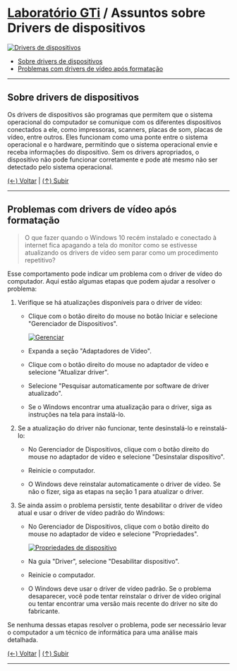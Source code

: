 # [Laboratório GTi](https://github.com/systemboys/GTi_Laboratory#laborat%C3%B3rio-gti "Laboratório GTi") / Assuntos sobre Drivers de dispositivos

[![Drivers de dispositivos](https://github.com/systemboys/GTi_Laboratory/raw/main/Microsoft%20Windows/Microsoft%20Windows%2010/Drivers%20de%20dispositivos/images/drivers_dispositivos.jpg "Drivers de dispositivos")](https://github.com/systemboys/GTi_Laboratory/raw/main/Microsoft%20Windows/Microsoft%20Windows%2010/Drivers%20de%20dispositivos/images/drivers_dispositivos.jpg "Drivers de dispositivos")

- [Sobre drivers de dispositivos](#sobre-drivers-de-dispositivos "Sobre drivers de dispositivos")
- [Problemas com drivers de vídeo após formatação](#problemas-com-drivers-de-v%C3%ADdeo-ap%C3%B3s-formata%C3%A7%C3%A3o "Problemas com drivers de vídeo após formatação")

---

## Sobre drivers de dispositivos

Os drivers de dispositivos são programas que permitem que o sistema operacional do computador se comunique com os diferentes dispositivos conectados a ele, como impressoras, scanners, placas de som, placas de vídeo, entre outros. Eles funcionam como uma ponte entre o sistema operacional e o hardware, permitindo que o sistema operacional envie e receba informações do dispositivo. Sem os drivers apropriados, o dispositivo não pode funcionar corretamente e pode até mesmo não ser detectado pelo sistema operacional.

[(&larr;) Voltar](https://github.com/systemboys/GTi_Laboratory#laborat%C3%B3rio-gti "Voltar ao SumÃ¡rio") | 
[(&uarr;) Subir](#laborat%C3%B3rio-gti--assuntos-sobre-drivers-de-dispositivos "Subir para o topo")

---

## Problemas com drivers de vídeo após formatação

> O que fazer quando o Windows 10 recém instalado e conectado à internet fica apagando a tela do monitor como se estivesse atualizando os drivers de vídeo sem parar como um procedimento repetitivo?

Esse comportamento pode indicar um problema com o driver de vídeo do computador. Aqui estão algumas etapas que podem ajudar a resolver o problema:

1. Verifique se há atualizações disponíveis para o driver de vídeo:

    - Clique com o botão direito do mouse no botão Iniciar e selecione "Gerenciador de Dispositivos".

        [![Gerenciar](https://github.com/systemboys/GTi_Laboratory/raw/main/Microsoft%20Windows/Microsoft%20Windows%2010/Drivers%20de%20dispositivos/images/Gerenciador_de_dispositivos.png "Gerenciar")](https://github.com/systemboys/GTi_Laboratory/raw/main/Microsoft%20Windows/Microsoft%20Windows%2010/Drivers%20de%20dispositivos/images/Gerenciador_de_dispositivos.png "Gerenciar")

    - Expanda a seção "Adaptadores de Vídeo".
    
    - Clique com o botão direito do mouse no adaptador de vídeo e selecione "Atualizar driver".

    - Selecione "Pesquisar automaticamente por software de driver atualizado".

    - Se o Windows encontrar uma atualização para o driver, siga as instruções na tela para instalá-lo.

2. Se a atualização do driver não funcionar, tente desinstalá-lo e reinstalá-lo:

    - No Gerenciador de Dispositivos, clique com o botão direito do mouse no adaptador de vídeo e selecione "Desinstalar dispositivo".

    - Reinicie o computador.

    - O Windows deve reinstalar automaticamente o driver de vídeo. Se não o fizer, siga as etapas na seção 1 para atualizar o driver.

3. Se ainda assim o problema persistir, tente desabilitar o driver de vídeo atual e usar o driver de vídeo padrão do Windows:

    - No Gerenciador de Dispositivos, clique com o botão direito do mouse no adaptador de vídeo e selecione "Propriedades".

        [![Propriedades de dispositivo](https://github.com/systemboys/GTi_Laboratory/raw/main/Microsoft%20Windows/Microsoft%20Windows%2010/Drivers%20de%20dispositivos/images/Propriedades_de_drivers.png "Propriedades de dispositivo")](https://github.com/systemboys/GTi_Laboratory/raw/main/Microsoft%20Windows/Microsoft%20Windows%2010/Drivers%20de%20dispositivos/images/Propriedades_de_drivers.png "Propriedades de dispositivo")
    
    - Na guia "Driver", selecione "Desabilitar dispositivo".
    
    - Reinicie o computador.
    
    - O Windows deve usar o driver de vídeo padrão. Se o problema desaparecer, você pode tentar reinstalar o driver de vídeo original ou tentar encontrar uma versão mais recente do driver no site do fabricante.

Se nenhuma dessas etapas resolver o problema, pode ser necessário levar o computador a um técnico de informática para uma análise mais detalhada.

[(&larr;) Voltar](https://github.com/systemboys/GTi_Laboratory#laborat%C3%B3rio-gti "Voltar ao SumÃ¡rio") | 
[(&uarr;) Subir](#laborat%C3%B3rio-gti--assuntos-sobre-drivers-de-dispositivos "Subir para o topo")

---
